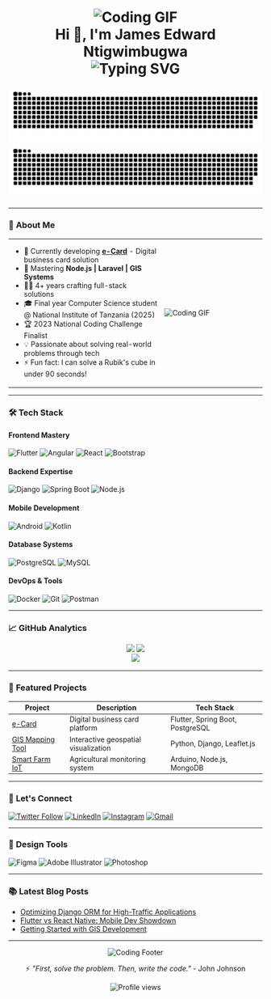 <h1 align="center"> 
  <img src="https://media.giphy.com/media/v1.Y2lkPTc5MGI3NjExdDd6bXJ5N2s2b3l2a3h2Z2E5a3N5M3V0cDlqY2F1bDd0b2t5d2NlbiZlcD12MV9pbnRlcm5hbF9naWZfYnlfaWQmY3Q9Zw/2IudUHdI075HL02Pkk/giphy.gif" width="300" alt="Coding GIF">
  <br>Hi 👋, I'm James Edward Ntigwimbugwa<br>
  <img src="https://readme-typing-svg.demolab.com?font=Fira+Code&weight=600&size=24&duration=4000&pause=1000&color=36BCF7FF&center=true&vCenter=true&width=600&lines=Full-Stack+Developer+%F0%9F%92%BB;GIS+Enthusiast+%F0%9F%8C%8D;Open-Source+Contributor+%E2%9C%8A;Tech+Innovator+%F0%9F%9A%80" alt="Typing SVG" />
</h1>

<div align="center">
  <img src="https://raw.githubusercontent.com/platane/platane/output/github-contribution-grid-snake-dark.svg#gh-dark-mode-only" alt="Snake animation" />
  <img src="https://raw.githubusercontent.com/platane/platane/output/github-contribution-grid-snake.svg#gh-light-mode-only" alt="Snake animation" />
</div>

---

### 🚀 **About Me**

<table>
<tr>
<td width="60%">

- 🔭 Currently developing **[e-Card](https://github.com/James-Edward-Ntigwimbugwa/eCard-Mobile-App.git)** - Digital business card solution
- 🌱 Mastering **Node.js | Laravel | GIS Systems**
- 👨‍💻 4+ years crafting full-stack solutions
- 🎓 Final year Computer Science student @ National Institute of Tanzania (2025)
- 🏆 2023 National Coding Challenge Finalist
- 💡 Passionate about solving real-world problems through tech
- ⚡ Fun fact: I can solve a Rubik's cube in under 90 seconds!

</td>
<td width="40%">

<img src="https://media.giphy.com/media/qgQUggAC3Pfv687qPC/giphy.gif" width="100%" alt="Coding GIF">

</td>
</tr>
</table>

---

### 🛠 **Tech Stack**

#### **Frontend Mastery**
![Flutter](https://img.shields.io/badge/Flutter-%2302569B.svg?style=for-the-badge&logo=Flutter&logoColor=white)
![Angular](https://img.shields.io/badge/Angular-DD0031?style=for-the-badge&logo=angular&logoColor=white)
![React](https://img.shields.io/badge/React-20232A?style=for-the-badge&logo=react&logoColor=61DAFB)
![Bootstrap](https://img.shields.io/badge/Bootstrap-563D7C?style=for-the-badge&logo=bootstrap&logoColor=white)

#### **Backend Expertise**
![Django](https://img.shields.io/badge/Django-092E20?style=for-the-badge&logo=django&logoColor=green)
![Spring Boot](https://img.shields.io/badge/Spring_Boot-F2F4F9?style=for-the-badge&logo=spring-boot)
![Node.js](https://img.shields.io/badge/Node.js-339933?style=for-the-badge&logo=nodedotjs&logoColor=white)

#### **Mobile Development**
![Android](https://img.shields.io/badge/Android-3DDC84?style=for-the-badge&logo=android&logoColor=white)
![Kotlin](https://img.shields.io/badge/Kotlin-0095D5?&style=for-the-badge&logo=kotlin&logoColor=white)

#### **Database Systems**
![PostgreSQL](https://img.shields.io/badge/PostgreSQL-316192?style=for-the-badge&logo=postgresql&logoColor=white)
![MySQL](https://img.shields.io/badge/MySQL-005C84?style=for-the-badge&logo=mysql&logoColor=white)

#### **DevOps & Tools**
![Docker](https://img.shields.io/badge/Docker-2CA5E0?style=for-the-badge&logo=docker&logoColor=white)
![Git](https://img.shields.io/badge/GIT-E44C30?style=for-the-badge&logo=git&logoColor=white)
![Postman](https://img.shields.io/badge/Postman-FF6C37?style=for-the-badge&logo=Postman&logoColor=white)

---

### 📈 **GitHub Analytics**

<div align="center">
  <img height="180em" src="https://github-readme-stats.vercel.app/api?username=James-Edward-Ntigwimbugwa&show_icons=true&theme=radical&include_all_commits=true&count_private=true&hide_border=true"/>
  <img height="180em" src="https://github-readme-streak-stats.herokuapp.com/?user=James-Edward-Ntigwimbugwa&theme=radical&hide_border=true"/>
</div>

<div align="center">
  <img src="https://github-readme-stats.vercel.app/api/top-langs/?username=James-Edward-Ntigwimbugwa&layout=compact&theme=radical&hide_border=true&include_all_commits=true&count_private=true&langs_count=12"/>
</div>

---

### 🌟 **Featured Projects**

| Project | Description | Tech Stack |
|---------|-------------|------------|
| [e-Card](https://github.com/James-Edward-Ntigwimbugwa/eCard-Mobile-App) | Digital business card platform | Flutter, Spring Boot, PostgreSQL |
| [GIS Mapping Tool](https://github.com/yourusername/gis-mapper) | Interactive geospatial visualization | Python, Django, Leaflet.js |
| [Smart Farm IoT](https://github.com/yourusername/smart-farm) | Agricultural monitoring system | Arduino, Node.js, MongoDB |

---

### 🤝 **Let's Connect**

[![Twitter Follow](https://img.shields.io/twitter/follow/james335373011?style=social)](https://twitter.com/james335373011)
[![LinkedIn](https://img.shields.io/badge/LinkedIn-0077B5?style=for-the-badge&logo=linkedin&logoColor=white)](https://linkedin.com/in/yourprofile)
[![Instagram](https://img.shields.io/badge/Instagram-E4405F?style=for-the-badge&logo=instagram&logoColor=white)](https://instagram.com/_e_son_25)
[![Gmail](https://img.shields.io/badge/Gmail-D14836?style=for-the-badge&logo=gmail&logoColor=white)](mailto:jamesedwards2001.tz@gmail.com)

---

### 🎨 **Design Tools**
![Figma](https://img.shields.io/badge/Figma-F24E1E?style=for-the-badge&logo=figma&logoColor=white)
![Adobe Illustrator](https://img.shields.io/badge/Illustrator-FF9A00?style=for-the-badge&logo=adobeillustrator&logoColor=white)
![Photoshop](https://img.shields.io/badge/Photoshop-31A8FF?style=for-the-badge&logo=AdobePhotoshop&logoColor=black)

---

### 📚 **Latest Blog Posts**
<!-- BLOG-POST-LIST:START -->
- [Optimizing Django ORM for High-Traffic Applications](https://yourblog.com/django-optimization)
- [Flutter vs React Native: Mobile Dev Showdown](https://yourblog.com/flutter-vs-react)
- [Getting Started with GIS Development](https://yourblog.com/gis-basics)
<!-- BLOG-POST-LIST:END -->

---

<div align="center">
  <img src="https://media.giphy.com/media/3oKIPEqDGUULpEU0aQ/giphy.gif" width="100" alt="Coding Footer">
  <br>
  <p>⚡ <em>"First, solve the problem. Then, write the code."</em> - John Johnson</p>
  <img src="https://komarev.com/ghpvc/?username=James-Edward-Ntigwimbugwa&label=Profile+Views&color=blueviolet&style=flat" alt="Profile views">
</div>
